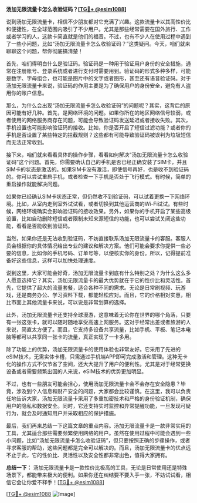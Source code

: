 **汤加无限流量卡怎么收验证码？[[TG💪+ @esim1088](https://t.me/s/esim1088)]**

说到汤加无限流量卡，相信不少朋友都对它充满了兴趣。这款流量卡以其高性价比和便捷性，在全球范围内吸引了不少用户。尤其是那些经常需要在国外旅行、工作或者学习的人，这款卡简直就是他们的福音。不过，也有不少人在使用过程中遇到了一些小问题，比如“汤加无限流量卡怎么收验证码？”这类疑问。今天，咱们就来聊聊这个问题，帮你彻底搞清楚！

首先，咱们得明白什么是验证码。验证码是一种用于验证用户身份的安全措施，通常在注册账号、登录系统或者进行支付时需要用到。验证码的形式多种多样，可能是数字、字母组合，也可能是图片中的文字或者图形，甚至还有语音验证码。对于汤加无限流量卡来说，验证码的作用主要是为了确保用户的身份安全，避免有人盗用你的账户信息。

那么，为什么会出现“汤加无限流量卡怎么收验证码”的问题呢？其实，这背后的原因可能有好几种。首先，是网络环境的问题。如果你所在的地区网络信号较弱，或者使用的网络服务商存在问题，可能会导致验证码发送延迟或者接收失败。其次，手机设置也可能影响验证码的接收。比如，你是否开启了短信过滤功能？或者你的手机是否设置了某些特定的拦截规则？这些都有可能导致验证码被误判为垃圾短信而无法正常收到。

接下来，咱们就来看看具体的操作步骤，看看如何解决“汤加无限流量卡怎么收验证码”这个问题。首先，你需要确认自己的手机是否已经正确安装了SIM卡，并且SIM卡的状态是激活的。如果SIM卡没有激活，即使信号再好，也是收不到验证码的。你可以尝试重启手机，或者检查一下手机是否处于飞行模式。有时候，简单的重启操作就能解决问题。

如果你已经确认SIM卡状态正常，但仍然收不到验证码，可以试着更换一下网络环境。比如，从室内走到室外试试看，或者切换到其他运营商的Wi-Fi试试。有些时候，网络环境确实会影响验证码的接收效果。另外，如果你的手机开启了某些高级设置，比如自动删除短信或者限制未知来源短信的功能，也可以尝试关闭这些功能，看看是否能收到验证码。

当然，如果你还是无法收到验证码，不妨直接联系汤加无限流量卡的客服。客服人员会根据你的具体情况给出专业的建议和解决方案。他们可能会要求你提供一些必要的信息，比如你的手机号码、订单号等，以便核实你的身份。所以，记得提前准备好这些信息，这样可以加快处理速度。

说到这里，大家可能会好奇，汤加无限流量卡到底有什么特别之处？为什么这么多人愿意选择它？其实，汤加无限流量卡的最大优势就在于它的性价比和灵活性。首先，它提供了超大的流量套餐，适合各种不同的需求。无论是日常刷视频、玩游戏，还是商务办公、学习资料下载，都能轻松应对。而且，它的价格相对实惠，相比市面上其他流量卡来说，可以说是非常划算的选择。

此外，汤加无限流量卡还支持全球漫游，这意味着无论你在世界的哪个角落，只要有一张这张卡，就可以随时随地享受高速上网服务。这对于经常出差或者旅游的人来说，简直太方便了。而且，它支持多设备共享流量，比如手机、平板、笔记本电脑等都可以共享同一张卡的流量，真正实现了一卡多用。

除了功能上的优势，汤加无限流量卡的使用体验也非常友好。它采用了先进的eSIM技术，无需实体卡槽，只需通过手机端APP即可完成激活和管理。这种无卡化的操作方式不仅节省了空间，还大大提升了用户的便利性。尤其是对于经常更换设备或者需要频繁出国的人来说，eSIM技术的优势更加明显。

不过，也有一些朋友可能会担心，使用汤加无限流量卡会不会存在安全隐患？毕竟，涉及到个人信息和财产安全的问题，大家都会比较谨慎。在这里，我可以负责任地告诉大家，汤加无限流量卡采用了多重加密技术和严格的身份验证机制，确保用户的隐私和数据安全。同时，它还支持实时监控和异常提醒功能，一旦发现可疑行为，就会及时通知用户并采取相应的保护措施。

最后，我们再来总结一下这篇文章的重点内容。汤加无限流量卡是一款非常实用的工具，尤其适合那些需要频繁使用网络的用户。虽然在使用过程中可能会遇到一些小问题，比如“汤加无限流量卡怎么收验证码”，但只要按照正确的步骤操作，或者寻求客服的帮助，这些问题都是完全可以解决的。而且，汤加无限流量卡的优点远不止于此，它的性价比、灵活性以及安全性都非常出色，值得大家拥有。

**总结一下：** 汤加无限流量卡是一款性价比极高的工具，无论是日常使用还是特殊场景下，都能带来极大的便利。如果你还在纠结要不要入手一张，不妨试试看，相信它会让你爱不释手！[[TG💪+ @esim1088](https://t.me/s/esim1088)]

[[TG💪+ @esim1088](https://t.me/s/esim1088) ![Image](https://i.postimg.cc/4NQfJmqS/Snipaste-2025-05-13-00-14-12.png)]